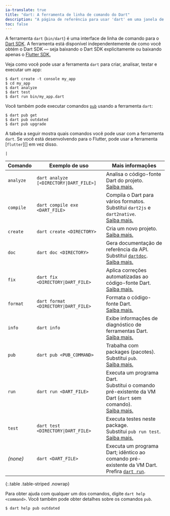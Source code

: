 ```yaml
---
ia-translate: true
title: "dart: A ferramenta de linha de comando do Dart"
description: "A página de referência para usar 'dart' em uma janela de terminal."
toc: false
---
```


A ferramenta `dart` (`bin/dart`)
é uma interface de linha de comando para o [Dart SDK](/tools/sdk).
A ferramenta está disponível independentemente de como você obtém o Dart SDK —
seja baixando o Dart SDK explicitamente
ou baixando apenas o [Flutter SDK.]({{site.flutter}})

Veja como você pode usar a ferramenta `dart`
para criar, analisar, testar e executar um app:

```console
$ dart create -t console my_app
$ cd my_app
$ dart analyze
$ dart test
$ dart run bin/my_app.dart
```

Você também pode executar comandos [`pub`][pub] usando a ferramenta `dart`:

```console
$ dart pub get
$ dart pub outdated
$ dart pub upgrade
```

A tabela a seguir mostra quais comandos você pode usar com a ferramenta `dart`.
Se você está desenvolvendo para o Flutter,
pode usar a ferramenta [`flutter`][] em vez disso.

[`flutter` tool]: {{site.flutter-docs}}/reference/flutter-cli

<code>&#124;</code>

| Comando   | Exemplo de uso                                          | Mais informações                                                                                             |
|-----------|---------------------------------------------------------|--------------------------------------------------------------------------------------------------------------|
| `analyze` | <code>dart analyze [<DIRECTORY&#124;DART_FILE>]</code> | Analisa o código-fonte Dart do projeto.<br>[Saiba mais.][analyze]                                             |
| `compile` | `dart compile exe <DART_FILE>`                          | Compila o Dart para vários formatos.<br>Substitui `dart2js` e `dart2native`.<br>[Saiba mais.][compile]         |
| `create`  | `dart create <DIRECTORY>`                               | Cria um novo projeto.<br>[Saiba mais.][create]                                                                |
| `doc`     | `dart doc <DIRECTORY>`                                  | Gera documentação de referência da API.<br>Substitui [`dartdoc`][].<br>[Saiba mais.][doc]                     |
| `fix`     | <code>dart fix <DIRECTORY&#124;DART_FILE></code>       | Aplica correções automatizadas ao código-fonte Dart.<br>[Saiba mais.][fix]                                     |
| `format`  | <code>dart format <DIRECTORY&#124;DART_FILE></code>    | Formata o código-fonte Dart.<br>[Saiba mais.][format]                                                             |
| `info`    | `dart info`                                            | Exibe informações de diagnóstico de ferramentas Dart.<br>[Saiba mais.][info]                                  |
| `pub`     | `dart pub <PUB_COMMAND>`                                | Trabalha com packages (pacotes).<br>Substitui `pub`.<br>[Saiba mais.][pub]                                   |
| `run`     | `dart run <DART_FILE>`                                  | Executa um programa Dart.<br>Substitui o comando pré-existente da VM Dart (`dart` sem comando).<br>[Saiba mais.][run] |
| `test`    | <code>dart test <DIRECTORY&#124;DART_FILE></code>      | Executa testes neste package.<br>Substitui `pub run test`.<br>[Saiba mais.][test]                               |
| _(none)_  | `dart <DART_FILE>`                                      | Executa um programa Dart; idêntico ao comando pré-existente da VM Dart.<br>Prefira [`dart run`][run].         |

{:.table .table-striped .nowrap}

[analyze]: /tools/dart-analyze
[compile]: /tools/dart-compile
[create]: /tools/dart-create
[doc]: /tools/dart-doc
[fix]: /tools/dart-fix
[format]: /tools/dart-format
[info]: /tools/dart-info
[pub]: /tools/pub/cmd
[run]: /tools/dart-run
[test]: /tools/dart-test

Para obter ajuda com qualquer um dos comandos, digite `dart help <command>`.
Você também pode obter detalhes sobre os comandos `pub`.

```console
$ dart help pub outdated
```

[`dartdoc`]: {{site.pub-pkg}}/dartdoc
